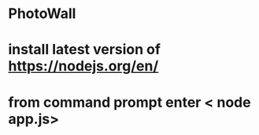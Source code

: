 # PhotoWall

# install latest version of https://nodejs.org/en/

# from command prompt enter < node app.js>
